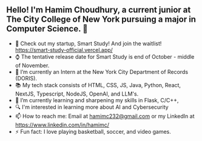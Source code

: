## Hello! I'm Hamim Choudhury, a current junior at The City College of New York pursuing a major in Computer Science. 👋

- 🎤 Check out my startup, Smart Study! And join the waitlist! https://smart-study-official.vercel.app/
- ⌚ The tentative release date for Smart Study is end of October - middle of November.
- 🔭 I’m currently an Intern at the New York City Department of Records (DORIS).
- 📚 My tech stack consists of HTML, CSS, JS, Java, Python, React, NextJS, Typescript, NodeJS, OpenAI, and LLM's. 
- 🌱 I’m currently learning and sharpening my skills in Flask, C/C++, 
- 🔍 I'm interested in learning more about AI and Cybersecurity
- 📫 How to reach me: Email at hamimc232@gmail.com or my LinkedIn at https://www.linkedin.com/in/hamimc/
- ⚡ Fun fact: I love playing basketball, soccer, and video games. 
